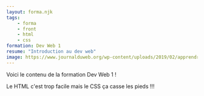 ```yaml
---
layout: forma.njk
tags:
    - forma
    - front
    - html
    - css
formation: Dev Web 1
resume: "Introduction au dev web"
image: https://www.journalduweb.org/wp-content/uploads/2019/02/apprendre-html-et-css.jpg
---
```


Voici le contenu de la formation Dev Web 1 !

Le HTML c'est trop facile mais le CSS ça casse les pieds !!!